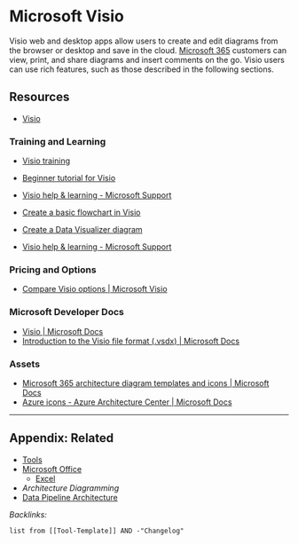 # Microsoft Visio

Visio web and desktop apps allow users to create and edit diagrams from the browser or desktop and save in the cloud. [Microsoft 365](Microsoft%20Office.md) customers can view, print, and share diagrams and insert comments on the go. Visio users can use rich features, such as those described in the following sections.

## Resources

* [Visio](https://www.office.com/launch/visio?ui=en-US&rs=US&auth=2)

### Training and Learning

* [Visio training](https://support.microsoft.com/en-us/office/visio-training-e058bcfa-1d90-4653-afc6-e84d54cf94a6)

* [Beginner tutorial for Visio](https://support.microsoft.com/en-us/office/beginner-tutorial-for-visio-bc1605de-d9f3-4c3a-970c-19876386047c)

* [Visio help & learning - Microsoft Support](https://support.microsoft.com/en-us/visio?wt.mc_id=otc_visio&ui=en-us&rs=en-us&ad=us)

* [Create a basic flowchart in Visio](https://support.microsoft.com/en-us/office/create-a-basic-flowchart-in-visio-e207d975-4a51-4bfa-a356-eeec314bd276?wt.mc_id=otc_visio#)

* [Create a Data Visualizer diagram](https://support.microsoft.com/en-us/office/create-a-data-visualizer-diagram-17211b46-d144-4ca2-9ea7-b0f48f0ae0a6?wt.mc_id=otc_visio#)

* [Visio help & learning - Microsoft Support](https://support.microsoft.com/en-us/visio)

### Pricing and Options

* [Compare Visio options | Microsoft Visio](https://www.microsoft.com/en-us/microsoft-365/visio/microsoft-visio-plans-and-pricing-compare-visio-options?ef_id=bd8ce521616d13f3015084d8c6cadfdc%3aG%3as&OCID=AID2200004_SEM_bd8ce521616d13f3015084d8c6cadfdc%3aG%3as&lnkd=Bing_O365SMB_Brand&msclkid=bd8ce521616d13f3015084d8c6cadfdc&activetab=tabs:primaryr1)

### Microsoft Developer Docs

* [Visio | Microsoft Docs](https://docs.microsoft.com/en-us/office/client-developer/visio/visio-home)
* [Introduction to the Visio file format (.vsdx) | Microsoft Docs](https://docs.microsoft.com/en-us/office/client-developer/visio/introduction-to-the-visio-file-formatvsdx)

### Assets

* [Microsoft 365 architecture diagram templates and icons | Microsoft Docs](https://docs.microsoft.com/en-us/microsoft-365/solutions/architecture-icons-templates?view=o365-worldwide)
* [Azure icons - Azure Architecture Center | Microsoft Docs](https://docs.microsoft.com/en-us/azure/architecture/icons/)

---

## Appendix: Related

* [Tools](../Tools.md)
* [Microsoft Office](Microsoft%20Office.md)
  * [Excel](../../../2-Areas/Code/Excel/Excel.md)
* *Architecture Diagramming*
* [Data Pipeline Architecture](../../../0-Slipbox/Data%20Pipeline%20Architecture.md)

*Backlinks:*

````dataview
list from [[Tool-Template]] AND -"Changelog"
````
